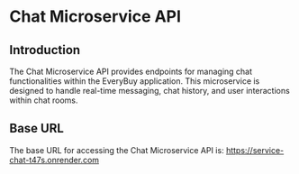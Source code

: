 # Chat Microservice API

## Introduction

The Chat Microservice API provides endpoints for managing chat functionalities within the EveryBuy application. This microservice is designed to handle real-time messaging, chat history, and user interactions within chat rooms.

## Base URL

The base URL for accessing the Chat Microservice API is:
https://service-chat-t47s.onrender.com
